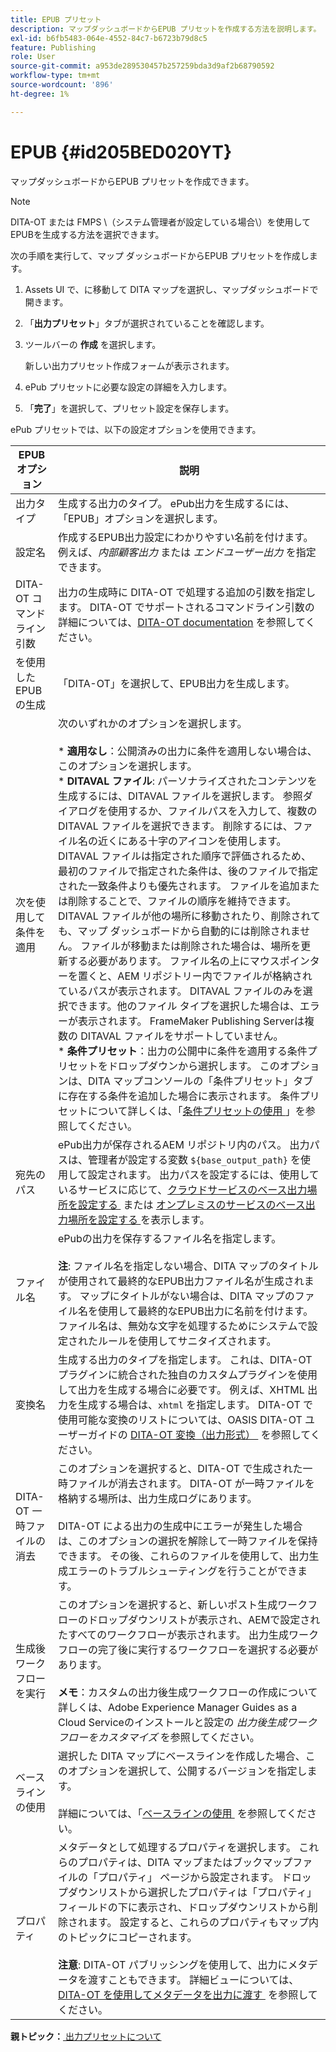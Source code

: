 ```yaml
---
title: EPUB プリセット
description: マップダッシュボードからEPUB プリセットを作成する方法を説明します。 Experience Manager GuidesでEPUB出力プリセットを設定します。
exl-id: b6fb5483-064e-4552-84c7-b6723b79d8c5
feature: Publishing
role: User
source-git-commit: a953de289530457b257259bda3d9af2b68790592
workflow-type: tm+mt
source-wordcount: '896'
ht-degree: 1%

---
```


# EPUB {#id205BED020YT}

マップダッシュボードからEPUB プリセットを作成できます。

>[!NOTE]
>
> DITA-OT または FMPS \（システム管理者が設定している場合\）を使用してEPUBを生成する方法を選択できます。

次の手順を実行して、マップ ダッシュボードからEPUB プリセットを作成します。

1. Assets UI で、に移動して DITA マップを選択し、マップダッシュボードで開きます。
1. 「**出力プリセット**」タブが選択されていることを確認します。
1. ツールバーの **作成** を選択します。

   新しい出力プリセット作成フォームが表示されます。

1. ePub プリセットに必要な設定の詳細を入力します。
1. 「**完了**」を選択して、プリセット設定を保存します。

ePub プリセットでは、以下の設定オプションを使用できます。

| EPUBオプション | 説明 |
| --- | --- |
| 出力タイプ | 生成する出力のタイプ。 ePub出力を生成するには、「EPUB」オプションを選択します。 |
| 設定名 | 作成するEPUB出力設定にわかりやすい名前を付けます。 例えば、_内部顧客出力_ または _エンドユーザー出力_ を指定できます。 |
| DITA-OT コマンドライン引数 | 出力の生成時に DITA-OT で処理する追加の引数を指定します。 DITA-OT でサポートされるコマンドライン引数の詳細については、[DITA-OT documentation](https://www.dita-ot.org/) を参照してください。 |
| を使用したEPUBの生成 | 「DITA-OT」を選択して、EPUB出力を生成します。 |
| 次を使用して条件を適用 | 次のいずれかのオプションを選択します。<br><br>* **適用なし**：公開済みの出力に条件を適用しない場合は、このオプションを選択します。<br>* **DITAVAL ファイル**: パーソナライズされたコンテンツを生成するには、DITAVAL ファイルを選択します。 参照ダイアログを使用するか、ファイルパスを入力して、複数の DITAVAL ファイルを選択できます。 削除するには、ファイル名の近くにある十字のアイコンを使用します。 DITAVAL ファイルは指定された順序で評価されるため、最初のファイルで指定された条件は、後のファイルで指定された一致条件よりも優先されます。 ファイルを追加または削除することで、ファイルの順序を維持できます。 DITAVAL ファイルが他の場所に移動されたり、削除されても、マップ ダッシュボードから自動的には削除されません。 ファイルが移動または削除された場合は、場所を更新する必要があります。 ファイル名の上にマウスポインターを置くと、AEM リポジトリー内でファイルが格納されているパスが表示されます。 DITAVAL ファイルのみを選択できます。他のファイル タイプを選択した場合は、エラーが表示されます。 FrameMaker Publishing Serverは複数の DITAVAL ファイルをサポートしていません。<br>* **条件プリセット**：出力の公開中に条件を適用する条件プリセットをドロップダウンから選択します。 このオプションは、DITA マップコンソールの「条件プリセット」タブに存在する条件を追加した場合に表示されます。 条件プリセットについて詳しくは、「[&#x200B; 条件プリセットの使用 &#x200B;](generate-output-use-condition-presets.md#id1825FL004PN)」を参照してください。 |
| 宛先のパス | ePub出力が保存されるAEM リポジトリ内のパス。 出力パスは、管理者が設定する変数 `${base_output_path}` を使用して設定されます。 出力パスを設定するには、使用しているサービスに応じて、[&#x200B; クラウドサービスのベース出力場所を設定する &#x200B;](../native-pdf/configure-base-location-cs.md) または [&#x200B; オンプレミスのサービスのベース出力場所を設定する &#x200B;](../native-pdf/configure-base-output-location.md) を表示します。 |
| ファイル名 | ePubの出力を保存するファイル名を指定します。<br><br>**注**: ファイル名を指定しない場合、DITA マップのタイトルが使用されて最終的なEPUB出力ファイル名が生成されます。 マップにタイトルがない場合は、DITA マップのファイル名を使用して最終的なEPUB出力に名前を付けます。 ファイル名は、無効な文字を処理するためにシステムで設定されたルールを使用してサニタイズされます。 |
| 変換名 | 生成する出力のタイプを指定します。 これは、DITA-OT プラグインに統合された独自のカスタムプラグインを使用して出力を生成する場合に必要です。 例えば、XHTML 出力を生成する場合は、`xhtml` を指定します。 DITA-OT で使用可能な変換のリストについては、OASIS DITA-OT ユーザーガイドの [DITA-OT 変換（出力形式） &#x200B;](http://www.dita-ot.org/2.3/user-guide/AvailableTransforms.md) を参照してください。 |
| DITA-OT 一時ファイルの消去 | このオプションを選択すると、DITA-OT で生成された一時ファイルが消去されます。 DITA-OT が一時ファイルを格納する場所は、出力生成ログにあります。<br><br>DITA-OT による出力の生成中にエラーが発生した場合は、このオプションの選択を解除して一時ファイルを保持できます。 その後、これらのファイルを使用して、出力生成エラーのトラブルシューティングを行うことができます。 |
| 生成後ワークフローを実行 | このオプションを選択すると、新しいポスト生成ワークフローのドロップダウンリストが表示され、AEMで設定されたすべてのワークフローが表示されます。 出力生成ワークフローの完了後に実行するワークフローを選択する必要があります。<br><br>**メモ**：カスタムの出力後生成ワークフローの作成について詳しくは、Adobe Experience Manager Guides as a Cloud Serviceのインストールと設定の _出力後生成ワークフローをカスタマイズ_ を参照してください。 |
| ベースラインの使用 | 選択した DITA マップにベースラインを作成した場合、このオプションを選択して、公開するバージョンを指定します。<br><br> 詳細については、「[&#x200B; ベースラインの使用 &#x200B;](generate-output-use-baseline-for-publishing.md#id1825FI0J0PF) を参照してください。 |
| プロパティ | メタデータとして処理するプロパティを選択します。 これらのプロパティは、DITA マップまたはブックマップファイルの「プロパティ」 ページから設定されます。 ドロップダウンリストから選択したプロパティは「プロパティ」フィールドの下に表示され、ドロップダウンリストから削除されます。 設定すると、これらのプロパティもマップ内のトピックにコピーされます。<br><br>**注意**: DITA-OT パブリッシングを使用して、出力にメタデータを渡すこともできます。 詳細ビューについては、[DITA-OT を使用してメタデータを出力に渡す &#x200B;](pass-metadata-dita-ot.md#id21BJ00QD0XA) を参照してください。 |

**親トピック：**&#x200B;[&#x200B; 出力プリセットについて &#x200B;](generate-output-understand-presets.md)
